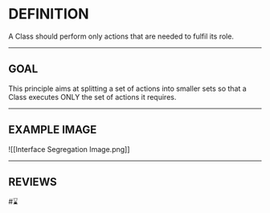 # DEFINITION
A Class should perform only actions that are needed to fulfil its role.

---
## GOAL
This principle aims at splitting a set of actions into smaller sets so that a Class executes ONLY the set of actions it requires.

---
## EXAMPLE IMAGE
![[Interface Segregation Image.png]]

---
## REVIEWS
#⌛